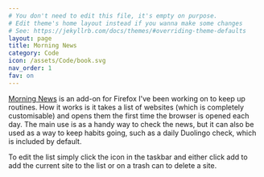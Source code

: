```yaml
---
# You don't need to edit this file, it's empty on purpose.
# Edit theme's home layout instead if you wanna make some changes
# See: https://jekyllrb.com/docs/themes/#overriding-theme-defaults
layout: page
title: Morning News
category: Code
icon: /assets/Code/book.svg
nav_order: 1
fav: on
---
```

[Morning News](https://addons.mozilla.org/addon/morning-news/) is an add-on for Firefox I've been working on to keep up routines. How it works is it takes a list of websites (which is completely customisable) and opens them the first time the browser is opened each day. The main use is as a handy way to check the news, but it can also be used as a way to keep habits going, such as a daily Duolingo check, which is included by default.

To edit the list simply click the icon in the taskbar and either click add to add the current site to the list or on a trash can to delete a site.
